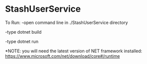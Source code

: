 # StashUserService

To Run:
-open command line in ./StashUserService directory

-type dotnet build

-type dotnet run

*NOTE:  you will need the latest version of NET framework installed: https://www.microsoft.com/net/download/core#/runtime  
